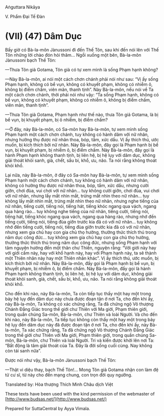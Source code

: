 Aṅguttara Nikāya

V. Phẩm Ðại Tế Ðàn

# (VII) (47) Dâm Dục

Bấy giờ có Bà-la-môn Jànussoni đi đến Thế Tôn, sau khi đến nói lên với Thế Tôn những lời chào đón hỏi thăm... Ngồi xuống một bên, Bà-la-môn Jànussoni bạch Thế Tôn:

—Thưa Tôn giả Gotama, Tôn giả có tự xem mình là sống Phạm hạnh không?

—Này Bà-la-môn, ai nói một cách chơn chánh phải nói như sau: “Vị ấy sống Phạm hạnh, không có bể vụn, không có khuyết phạm, không có nhiễm ô, không bị điểm chấm, viên mãn, thanh tịnh”. Này Bà-la-môn, nếu nói về Ta một cách chơn chánh, thời phải nói như vậy: “Ta sống Phạm hạnh, không có bể vụn, không có khuyết phạm, không có nhiễm ô, không bị điểm chấm, viên mãn, thanh tịnh”.

—Thưa Tôn giả Gotama, Phạm hạnh như thế nào, thưa Tôn giả Gotama, là bị bể vụn, bị khuyết phạm, bị ô nhiễm, bị điểm chấm?

—Ở đây, này Bà-la-môn, có Sa-môn hay Bà-la-môn, tự xem mình sống Phạm hạnh một cách chơn chánh, tuy không có hành dâm với nữ nhân, nhưng hưởng thụ được nữ nhân thoa, bóp, tắm, xức dầu. Vị ấy thích thú, ước muốn, bị kích thích bởi nữ nhân. Này Bà-la-môn, đây gọi là Phạm hạnh bị bể vụn, bị khuyết phạm, bị nhiễm ô, bị điểm chấm. Này Bà-la-môn, đây gọi là hành Phạm hạnh không thanh tịnh, bị liên hệ, bị hệ lụy với dâm dục, không giải thoát khỏi sanh, già, chết, sầu bi, khổ, ưu, não. Ta nói rằng không thoát khỏi khổ.

Lại nữa, này Bà-la-môn, ở đây có Sa-môn hay Bà-la-môn, tự xem mình sống Phạm hạnh một cách chơn chánh, tuy không có hành dâm với nữ nhân, không có hưởng thụ được nữ nhân thoa, bóp, tắm, xức dầu, nhưng cười giỡn, chơi đùa, vui chơi với nữ nhân... tuy không cười giỡn, chơi đùa, vui chơi với nữ nhân, nhưng lấy mắt nhìn mắt, trừng mắt nhìn theo nữ nhân... tuy không lấy mắt nhìn mắt, trừng mắt nhìn theo nữ nhân, nhưng nghe tiếng của nữ nhân, tiếng cười, tiếng nói, tiếng hát, tiếng khóc ngang qua vách, ngang qua hàng rào... tuy không nghe tiếng của nữ nhân, tiếng cười, tiếng nói, tiếng hát, tiếng khóc ngang qua vách, ngang qua hàng rào, nhưng nhớ đến tiếng cười, tiếng nói, tiếng đùa giỡn trước kia đã có với nữ nhân... tuy không nhớ đến tiếng cười, tiếng nói, tiếng đùa giỡn trước kia đã có với nữ nhân, nhưng xem gia chủ hay con gia chủ thọ hưởng, thưởng thức thích thú trong năm dục công đức... tuy không xem gia chủ hay con gia chủ thọ hưởng, thưởng thức thích thú trong năm dục công đức, nhưng sống Phạm hạnh với tâm nguyện hướng đến một thân chư Thiên, nguyện rằng: “Với giới này hay với giới cấm này, hay với khổ hạnh này, hay với Phạm hạnh này, ta sẽ thành một Thiên nhân này hay một Thiên nhân khác”. Vị ấy thích thú, ước muốn, bị kích thích bởi nữ nhân. Này Bà-la-môn, đấy gọi là Phạm hạnh bị bể vụn, bị khuyết phạm, bị nhiễm ô, bị điểm chấm. Này Bà-la-môn, đấy gọi là hành Phạm hạnh không thanh tịnh, bị liên hệ, bị hệ lụy với dâm dục, không giải thoát khỏi sanh, già, chết, sầu bi, khổ, ưu, não. Ta nói rằng không giải thoát khỏi khổ.

Cho đến khi nào, này Bà-la-môn, Ta còn tiếp tục thấy một hay một trong bảy hệ lụy đến dâm dục này chưa được đoạn tận ở nơi Ta, cho đến khi ấy, này Bà-la-môn, Ta không có xác chứng rằng, Ta đã chứng ngộ Vô thượng Chánh Ðẳng Giác trong thế giới chư Thiên với Ma giới, Phạm thiên giới, trong quần chúng Sa-môn, Bà-la-môn, chư Thiên và loài Người. Và cho đến khi nào, này Bà-la-môn, Ta tiếp tục không còn thấy một hay một trong bảy hệ lụy đến dâm dục này đã được đoạn tận ở nơi Ta, cho đến khi ấy, này Bà-la-môn, Ta xác chứng rằng, Ta đã chứng ngộ Vô thượng Chánh Ðẳng Giác trong thế giới chư Thiên với Ma giới, Phạm thiên giới, trong quần chúng Sa-môn, Bà-la-môn, chư Thiên và loài Người. Tri và kiến được khởi lên nơi Ta: “Bất động là tâm giải thoát của Ta. Ðây là đời sống cuối cùng. Nay không còn tái sanh nữa”.

Ðược nói như vậy, Bà-la-môn Jànussoni bạch Thế Tôn:

—Thật vi diệu thay, bạch Thế Tôn!... Mong Tôn giả Gotama nhận con làm đệ tử cư sĩ, từ này cho đến mạng chung, con trọn đời quy ngưỡng.

Translated by: Hòa thượng Thích Minh Châu dịch Việt

These texts have been used with the kind permission of the webmaster of [http://www.budsas.net/](http://www.budsas.net/)

Prepared for SuttaCentral by Ayya Vimala.